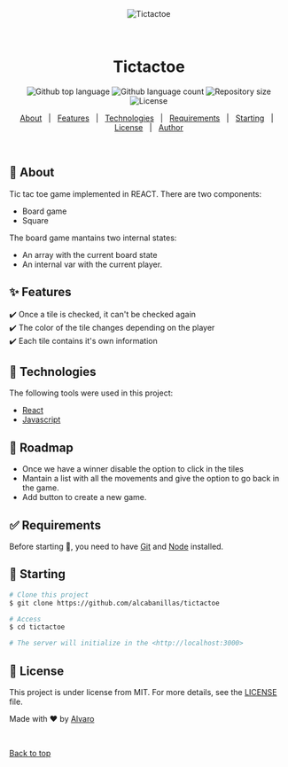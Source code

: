 <div align="center" id="top"> 
  <img src="./.github/app.gif" alt="Tictactoe" />

  &#xa0;

  <!-- <a href="https://tictactoe.netlify.app">Demo</a> -->
</div>

<h1 align="center">Tictactoe</h1>

<p align="center">
  <img alt="Github top language" src="https://img.shields.io/github/languages/top/alcabanillas/tictactoe?color=56BEB8">

  <img alt="Github language count" src="https://img.shields.io/github/languages/count/alcabanillas/tictactoe?color=56BEB8">

  <img alt="Repository size" src="https://img.shields.io/github/repo-size/alcabanillas/tictactoe?color=56BEB8">

  <img alt="License" src="https://img.shields.io/github/license/alcabanillas/tictactoe?color=56BEB8">

  <!-- <img alt="Github issues" src="https://img.shields.io/github/issues/alcabanillas/tictactoe?color=56BEB8" /> -->

  <!-- <img alt="Github forks" src="https://img.shields.io/github/forks/alcabanillas/tictactoe?color=56BEB8" /> -->

  <!-- <img alt="Github stars" src="https://img.shields.io/github/stars/alcabanillas/tictactoe?color=56BEB8" /> -->
</p>

<!-- Status -->

<!-- <h4 align="center"> 
	🚧  Tictactoe 🚀 Under construction...  🚧
</h4> 

<hr> -->

<p align="center">
  <a href="#dart-about">About</a> &#xa0; | &#xa0; 
  <a href="#sparkles-features">Features</a> &#xa0; | &#xa0;
  <a href="#rocket-technologies">Technologies</a> &#xa0; | &#xa0;
  <a href="#white_check_mark-requirements">Requirements</a> &#xa0; | &#xa0;
  <a href="#checkered_flag-starting">Starting</a> &#xa0; | &#xa0;
  <a href="#memo-license">License</a> &#xa0; | &#xa0;
  <a href="https://github.com/alcabanillas" target="_blank">Author</a>
</p>

<br>

## :dart: About ##

Tic tac toe game implemented in REACT. There are two components:
- Board game
- Square

The board game mantains two internal states:
- An array with the current board state
- An internal var with the current player.

## :sparkles: Features ##

:heavy_check_mark: Once a tile is checked, it can't be checked again\
:heavy_check_mark: The color of the tile changes depending on the player\
:heavy_check_mark: Each tile contains it's own information

## :rocket: Technologies ##

The following tools were used in this project:

- [React](https://reactjs.org/)
- [Javascript](https://www.javascript.com/)

## :construction_worker: Roadmap

- Once we have a winner disable the option to click in the tiles
- Mantain a list with all the movements and give the option to go back in the game.
- Add button to create a new game.

## :white_check_mark: Requirements ##

Before starting :checkered_flag:, you need to have [Git](https://git-scm.com) and [Node](https://nodejs.org/en/) installed.

## :checkered_flag: Starting ##

```bash
# Clone this project
$ git clone https://github.com/alcabanillas/tictactoe

# Access
$ cd tictactoe

# The server will initialize in the <http://localhost:3000>
```

## :memo: License ##

This project is under license from MIT. For more details, see the [LICENSE](LICENSE.md) file.


Made with :heart: by <a href="https://github.com/alcabanillas" target="_blank">Alvaro</a>

&#xa0;

<a href="#top">Back to top</a>
